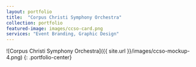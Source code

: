 ```yaml
---
layout: portfolio
title:  "Corpus Christi Symphony Orchestra"
collection: portfolio
featured-image: images/ccso-card.png
services: "Event Branding, Graphic Design"
---
```


![Corpus Christi Symphony Orchestra]({{ site.url }}/images/ccso-mockup-4.png)
{: .portfolio-center}
